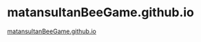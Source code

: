 # matansultanBeeGame.github.io
[matansultanBeeGame.github.io
](https://matansultanbeegame.github.io/)
